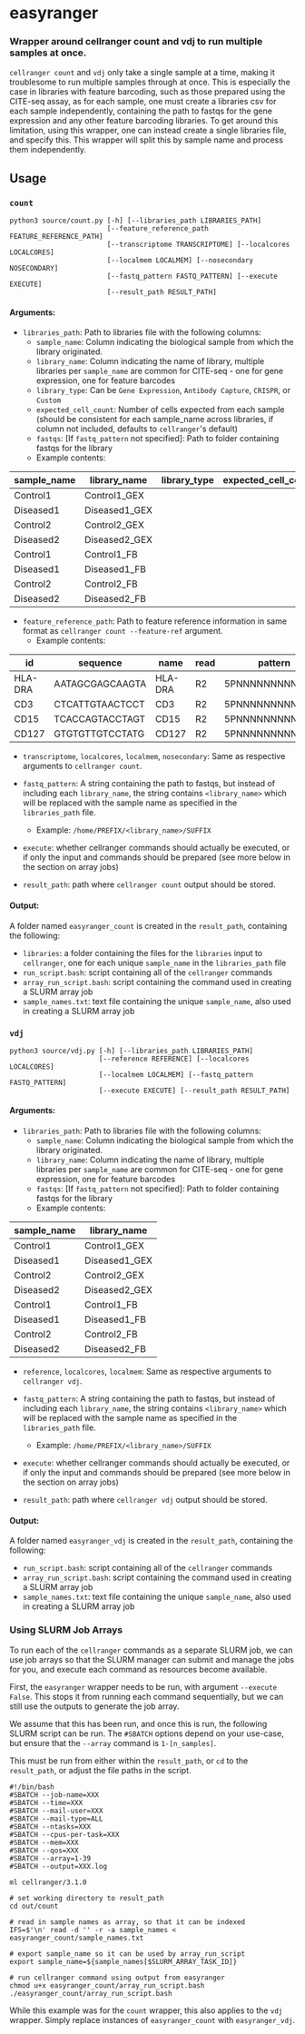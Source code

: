 # easyranger

### Wrapper around cellranger count and vdj to run multiple samples at once.

`cellranger count` and `vdj` only take a single sample at a time, making it troublesome to run multiple samples through at once. This is especially the case in libraries with feature barcoding, such as those prepared using the CITE-seq assay, as for each sample, one must create a libraries csv for each sample independently, containing the path to fastqs for the gene expression and any other feature barcoding libraries. To get around this limitation, using this wrapper, one can instead create a single libraries file, and specify this. This wrapper will split this by sample name and process them independently.

## Usage

### `count`

```
python3 source/count.py [-h] [--libraries_path LIBRARIES_PATH]
                        [--feature_reference_path FEATURE_REFERENCE_PATH]
                        [--transcriptome TRANSCRIPTOME] [--localcores LOCALCORES]
                        [--localmem LOCALMEM] [--nosecondary NOSECONDARY]
                        [--fastq_pattern FASTQ_PATTERN] [--execute EXECUTE]
                        [--result_path RESULT_PATH]
```

#### Arguments:

* `libraries_path`: Path to libraries file with the following columns:
  - `sample_name`: Column indicating the biological sample from which the library originated.
  - `library_name`: Column indicating the name of library, multiple libraries per `sample_name` are common for CITE-seq - one for gene expression, one for feature barcodes
  - `library_type`: Can be `Gene Expression`, `Antibody Capture`, `CRISPR`, or `Custom`
  - `expected_cell_count`: Number of cells expected from each sample (should be consistent for each sample_name across libraries, if column not included, defaults to `cellranger`'s default)
  - `fastqs`: [If `fastq_pattern` not specified]: Path to folder containing fastqs for the library
  - Example contents: 
 
| sample_name   | library_name  | library_type     | expected_cell_count |
|---------------|---------------|------------------|---------------------|
| Control1      | Control1_GEX  |
| Diseased1     | Diseased1_GEX |
| Control2      | Control2_GEX  |
| Diseased2     | Diseased2_GEX |
| Control1      | Control1_FB   |
| Diseased1     | Diseased1_FB  |
| Control2      | Control2_FB   |
| Diseased2     | Diseased2_FB  |


* `feature_reference_path`: Path to feature reference information in same format as `cellranger count --feature-ref` argument.
  - Example contents:
  
| id      | sequence        | name    | read | pattern          | feature_type     | 
|---------|-----------------|---------|------|------------------|------------------| 
| HLA-DRA | AATAGCGAGCAAGTA | HLA-DRA | R2   | 5PNNNNNNNNNN(BC) | 
| CD3     | CTCATTGTAACTCCT | CD3     | R2   | 5PNNNNNNNNNN(BC) | 
| CD15    | TCACCAGTACCTAGT | CD15    | R2   | 5PNNNNNNNNNN(BC) | 
| CD127   | GTGTGTTGTCCTATG | CD127   | R2   | 5PNNNNNNNNNN(BC) | 

* `transcriptome`, `localcores`, `localmem`, `nosecondary`: Same as respective arguments to `cellranger count`.

* `fastq_pattern`: A string containing the path to fastqs, but instead of including each `library_name`, the string contains `<library_name>` which will be replaced with the sample name as specified in the `libraries_path` file.
  - Example: `/home/PREFIX/<library_name>/SUFFIX`

* `execute`: whether cellranger commands should actually be executed, or if only the input and commands should be prepared (see more below in the section on array jobs)

* `result_path`: path where `cellranger count` output should be  stored.

#### Output:

A folder named `easyranger_count` is created in the `result_path`, containing the following:

* `libraries`: a folder containing the files for the `libraries` input to `cellranger`, one for each unique `sample_name` in the `libraries_path` file
* `run_script.bash`: script containing all of the `cellranger` commands
* `array_run_script.bash`: script containing the command used in creating a SLURM array job
* `sample_names.txt`: text file containing the unique `sample_name`, also used in creating a SLURM array job


### `vdj`

```
python3 source/vdj.py [-h] [--libraries_path LIBRARIES_PATH]
                      [--reference REFERENCE] [--localcores LOCALCORES]
                      [--localmem LOCALMEM] [--fastq_pattern FASTQ_PATTERN] 
                      [--execute EXECUTE] [--result_path RESULT_PATH]
```

#### Arguments:

* `libraries_path`: Path to libraries file with the following columns:
  - `sample_name`: Column indicating the biological sample from which the library originated.
  - `library_name`: Column indicating the name of library, multiple libraries per `sample_name` are common for CITE-seq - one for gene expression, one for feature barcodes
  - `fastqs`: [If `fastq_pattern` not specified]: Path to folder containing fastqs for the library
  - Example contents: 
 
| sample_name   | library_name  |
|---------------|---------------|
| Control1      | Control1_GEX  |
| Diseased1     | Diseased1_GEX |
| Control2      | Control2_GEX  |
| Diseased2     | Diseased2_GEX |
| Control1      | Control1_FB   |
| Diseased1     | Diseased1_FB  |
| Control2      | Control2_FB   |
| Diseased2     | Diseased2_FB  |

* `reference`, `localcores`, `localmem`: Same as respective arguments to `cellranger vdj`.

* `fastq_pattern`: A string containing the path to fastqs, but instead of including each `library_name`, the string contains `<library_name>` which will be replaced with the sample name as specified in the `libraries_path` file.
  - Example: `/home/PREFIX/<library_name>/SUFFIX`

* `execute`: whether cellranger commands should actually be executed, or if only the input and commands should be prepared (see more below in the section on array jobs)

* `result_path`: path where `cellranger vdj` output should be  stored.

#### Output:

A folder named `easyranger_vdj` is created in the `result_path`, containing the following:

* `run_script.bash`: script containing all of the `cellranger` commands
* `array_run_script.bash`: script containing the command used in creating a SLURM array job
* `sample_names.txt`: text file containing the unique `sample_name`, also used in creating a SLURM array job


### Using SLURM Job Arrays

To run each of the `cellranger` commands as a separate SLURM job, we can use job arrays so that the SLURM manager can submit and manage the jobs for you, and execute each command as resources become available.

First, the `easyranger` wrapper needs to be run, with argument `--execute False`. This stops it from running each command sequentially, but we can still use the outputs to generate the job array. 

We assume that this has been run, and once this is run, the following SLURM script can be run. The `#SBATCH` options depend on your use-case, but ensure that the `--array` command is `1-[n_samples]`. 

This must be run from either within the `result_path`, or `cd` to the `result_path`, or adjust the file paths in the script.

```
#!/bin/bash
#SBATCH --job-name=XXX
#SBATCH --time=XXX
#SBATCH --mail-user=XXX
#SBATCH --mail-type=ALL
#SBATCH --ntasks=XXX
#SBATCH --cpus-per-task=XXX
#SBATCH --mem=XXX
#SBATCH --qos=XXX
#SBATCH --array=1-39
#SBATCH --output=XXX.log

ml cellranger/3.1.0

# set working directory to result_path
cd out/count

# read in sample names as array, so that it can be indexed
IFS=$'\n' read -d '' -r -a sample_names < easyranger_count/sample_names.txt

# export sample_name so it can be used by array_run_script
export sample_name=${sample_names[$SLURM_ARRAY_TASK_ID]}

# run cellranger command using output from easyranger
chmod u+x easyranger_count/array_run_script.bash
./easyranger_count/array_run_script.bash
```

While this example was for the `count` wrapper, this also applies to the `vdj` wrapper. Simply replace instances of `easyranger_count` with `easyranger_vdj`.
